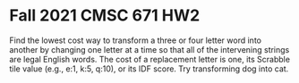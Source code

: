 # Fall 2021 CMSC 671 HW2

Find the lowest cost way to transform a three or four letter word into another by changing one letter at a time so that all of the intervening strings are legal English words.  The cost of a replacement letter is one, its Scrabble tile value (e.g., e:1, k:5, q:10), or its IDF score.  Try transforming dog into cat.

